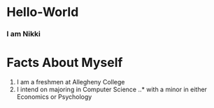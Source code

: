 
# Hello-World

### I am Nikki

# Facts About Myself

1. I am a freshmen at Allegheny College
2. I intend on majoring in Computer Science
..* with a minor in either Economics or Psychology
